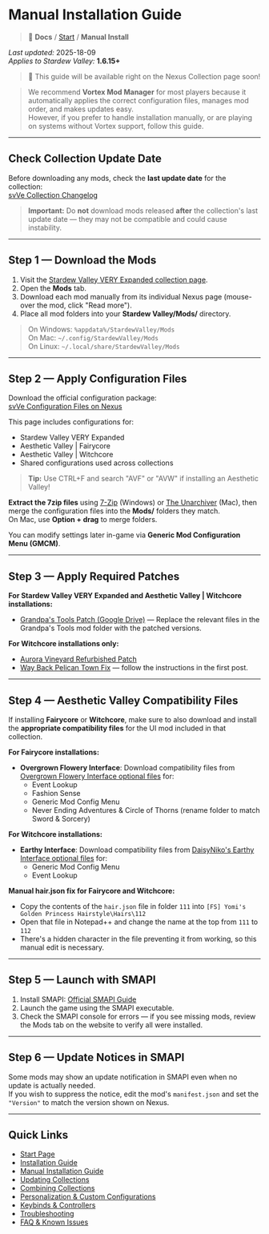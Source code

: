 # Manual Installation Guide

> 📂 **Docs** / [Start](/start.md) / **Manual Install**

*Last updated:* 2025-18-09  
*Applies to Stardew Valley:* **1.6.15+**  

> 📖 This guide will be available right on the Nexus Collection page soon!

> We recommend **Vortex Mod Manager** for most players because it automatically applies the correct configuration files, manages mod order, and makes updates easy.  
> However, if you prefer to handle installation manually, or are playing on systems without Vortex support, follow this guide.

---

## Check Collection Update Date

Before downloading any mods, check the **last update date** for the collection:  
[svVe Collection Changelog](https://www.nexusmods.com/games/stardewvalley/collections/tckf0m/revisions/87/changelog)  

> **Important:** Do **not** download mods released **after** the collection's last update date — they may not be compatible and could cause instability.

---

## Step 1 — Download the Mods

1. Visit the [Stardew Valley VERY Expanded collection page](https://next.nexusmods.com/stardewvalley/collections/tckf0m).  
2. Open the **Mods** tab.  
3. Download each mod manually from its individual Nexus page (mouse-over the mod, click "Read more").  
4. Place all mod folders into your **Stardew Valley/Mods/** directory.

> On Windows: `%appdata%/StardewValley/Mods`  
> On Mac: `~/.config/StardewValley/Mods`  
> On Linux: `~/.local/share/StardewValley/Mods`

---

## Step 2 — Apply Configuration Files

Download the official configuration package:  
[svVe Configuration Files on Nexus](https://www.nexusmods.com/stardewvalley/mods/20870)  

This page includes configurations for:
- Stardew Valley VERY Expanded  
- Aesthetic Valley | Fairycore  
- Aesthetic Valley | Witchcore  
- Shared configurations used across collections

> **Tip:** Use CTRL+F and search "AVF" or "AVW" if installing an Aesthetic Valley!

**Extract the 7zip files** using [7-Zip](https://www.7-zip.org/) (Windows) or [The Unarchiver](https://theunarchiver.com/) (Mac), then merge the configuration files into the **Mods/** folders they match.  
On Mac, use **Option + drag** to merge folders.

You can modify settings later in-game via **Generic Mod Configuration Menu (GMCM)**.

---

## Step 3 — Apply Required Patches

**For Stardew Valley VERY Expanded and Aesthetic Valley | Witchcore installations:**
- [Grandpa's Tools Patch (Google Drive)](https://drive.google.com/file/d/1F7OcaaxAqz8B8ifIGGSgqWYe9dOMI5wH/view) — Replace the relevant files in the Grandpa's Tools mod folder with the patched versions.

**For Witchcore installations only:**
- [Aurora Vineyard Refurbished Patch](https://drive.google.com/file/d/1ekcuFIlk5gEZry8_Gabh9204065LE22Y/view)  
- [Way Back Pelican Town Fix](https://www.nexusmods.com/stardewvalley/mods/7332?tab=posts) — follow the instructions in the first post.

---

## Step 4 — Aesthetic Valley Compatibility Files

If installing **Fairycore** or **Witchcore**, make sure to also download and install the **appropriate compatibility files** for the UI mod included in that collection.

**For Fairycore installations:**
- **Overgrown Flowery Interface**: Download compatibility files from [Overgrown Flowery Interface optional files](https://www.nexusmods.com/stardewvalley/mods/6166?tab=files) for:
  - Event Lookup
  - Fashion Sense
  - Generic Mod Config Menu
  - Never Ending Adventures & Circle of Thorns (rename folder to match Sword & Sorcery)

**For Witchcore installations:**
- **Earthy Interface**: Download compatibility files from [DaisyNiko's Earthy Interface optional files](https://www.nexusmods.com/stardewvalley/mods/13658?tab=files) for:
  - Generic Mod Config Menu
  - Event Lookup

**Manual hair.json fix for Fairycore and Witchcore:**
- Copy the contents of the `hair.json` file in folder `111` into `[FS] Yomi's Golden Princess Hairstyle\Hairs\112`
- Open that file in Notepad++ and change the name at the top from `111` to `112`
- There's a hidden character in the file preventing it from working, so this manual edit is necessary.

---

## Step 5 — Launch with SMAPI

1. Install SMAPI: [Official SMAPI Guide](https://stardewvalleywiki.com/Modding:Installing_SMAPI)  
2. Launch the game using the SMAPI executable.  
3. Check the SMAPI console for errors — if you see missing mods, review the Mods tab on the website to verify all were installed.

---

## Step 6 — Update Notices in SMAPI

Some mods may show an update notification in SMAPI even when no update is actually needed.  
If you wish to suppress the notice, edit the mod's `manifest.json` and set the `"Version"` to match the version shown on Nexus.

---

## Quick Links

- [Start Page](/start.md)  
- [Installation Guide](/install.md)  
- [Manual Installation Guide](/manual-install.md)  
- [Updating Collections](/updating.md)  
- [Combining Collections](/combining.md)  
- [Personalization & Custom Configurations](/personalization.md)  
- [Keybinds & Controllers](/keybinds.md)  
- [Troubleshooting](/troubleshooting.md)  
- [FAQ & Known Issues](/faq-and-known-issues.md)

